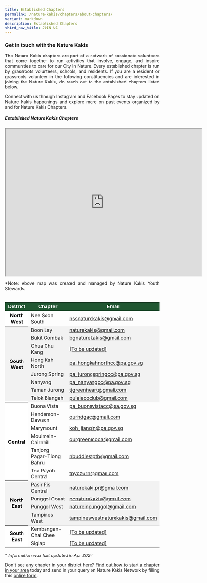 ```yaml
---
title: Established Chapters
permalink: /nature-kakis/chapters/about-chapters/
variant: markdown
description: Established Chapters
third_nav_title: JOIN US
---
```

<style>
th {
	background-color: #215732;
		color: white !important;
	}

th.districtodd {
	background-color: white;
	color: black !important;
	}

th.districteven {
	background-color: #f2f2f2;
	color: black !important;
	}

td.districteven {
	background-color: #f2f2f2;
	}
	
tr:hover{
	background-color: #7A9A0180;
	font-weight:600;
	}

tr:hover > td.districteven {
	background-color: #7A9A0120;
	}
	
tr:hover a {
		color: black !important;
	}
	
a[target="_blank"]:after {
	content:none;
	margin: 0 3px 0 5px;
	}
@media screen and (max-width: 400px) {
	table {
		font-size: 13px;
}
</style>

<h3>Get in touch with the Nature Kakis</h3>
<p align="justify">The Nature Kakis chapters are part of a network of passionate volunteers that come together to run activities that involve, engage, and inspire communities to care for our City In Nature. Every established chapter is run by grassroots volunteers, schools, and residents. If you are a resident or grassroots volunteer in the following constituencies and are interested in joining the Nature Kakis, do reach out to the established chapters listed below.</p>
<p align="justify">Connect with us through Instagram and Facebook Pages to stay updated on Nature Kakis happenings and explore more on past events organized by and for Nature Kakis Chapters.</p>

<h5>Established Nature Kakis Chapters</h5>

<iframe height="480" width="640" src="https://www.google.com/maps/d/embed?mid=1jeEcoQTn5471djEpJ40PhHccv1nAk2g&amp;ehbc=2E312F"></iframe>

<p align="justify">*Note: Above map was created and managed by Nature Kakis Youth Stewards. </p>
<table style="width:100%; height:auto; margin-left:auto; margin-right:auto; margin-top:35px">
	<thead>
		<tr>
			<th>District</th>
			<th>Chapter</th>
			<th>Email</th>
		</tr>
	</thead>
	<tbody>
		<tr>
			<th class="districtodd" rowspan="1">North West</th>
			<td>Nee Soon South</td>
			<td><a href="mailto:nssnaturekakis@gmail.com">nssnaturekakis@gmail.com</a></td>
		</tr>
		<tr class="districteven">
			<th class="districteven" rowspan="8">South West</th>
			<td class="districteven">Boon Lay</td>
			<td class="districteven"><a href="mailto:naturekakis@gmail.com">naturekakis@gmail.com</a></td>
		</tr>
		<tr>
			<td class="districteven">Bukit Gombak</td>
			<td class="districteven"><a href="mailto:bgnaturekakis@gmail.com">bgnaturekakis@gmail.com</a></td>
		</tr>
		<tr>
			<td class="districteven">Chua Chu Kang</td>
			<td class="districteven"><a href="mailto:[To be updated]">[To be updated]</a></td>
				</tr>
		<tr>
			<td class="districteven">Hong Kah North</td>
			<td class="districteven"><a href="mailto: PA_hongkahnorthcc@pa.gov.sg">pa_hongkahnorthcc@pa.gov.sg</a></td>
		</tr>
		<tr>
			<td class="districteven">Jurong Spring</td>
			<td class="districteven"><a href="mailto:pa_jurongspringcc@pa.gov.sg">pa_jurongspringcc@pa.gov.sg</a></td>
				</tr>
		<tr>
			<td class="districteven">Nanyang</td>
			<td class="districteven"><a href="mailto: PA_nanyangcc@pa.gov.sg">pa_nanyangcc@pa.gov.sg</a></td>
		</tr>
		<tr>
			<td class="districteven">Taman Jurong</td>
			<td class="districteven"><a href="mailto:tjgreenheart@gmail.com">tjgreenheart@gmail.com</a></td>
		</tr>
		<tr>
			<td class="districteven">Telok Blangah</td>
			<td class="districteven"><a href="mailto:pulaiecoclub@gmail.com">pulaiecoclub@gmail.com</a></td>
		</tr>
		<tr>
			<th class="districtodd" rowspan="6">Central</th>
			<td>Buona Vista</td>
			<td><a href="mailto:pa_buonavistacc@pa.gov.sg">pa_buonavistacc@pa.gov.sg</a></td>
		</tr>
		<tr>
			<td>Henderson-Dawson</td>
			<td><a href="mailto:ourhdgac@gmail.com">ourhdgac@gmail.com</a></td>
		</tr>
		<tr>
			<td>Marymount</td>
			<td><a href="mailto:koh_jianqin@pa.gov.sg">koh_jianqin@pa.gov.sg</a></td>
		</tr>
		<tr>
			<td>Moulmein-Cairnhill</td>
			<td><a href="mailto:ourgreenmoca@gmail.com">ourgreenmoca@gmail.com</a></td>
		</tr>
		<tr>
			<td>Tanjong Pagar-Tiong Bahru</td>
			<td><a href="mailto:nbuddiestptb@gmail.com">nbuddiestptb@gmail.com</a></td>
		</tr>
		<tr>
			<td>Toa Payoh Central</td>
			<td><a href="mailto:nbuddiestptb@gmail.com">tpycz6rn@gmail.com</a></td>
		</tr>
		<tr>
			<th class="districteven" rowspan="4">North East</th>
			<td class="districteven">Pasir Ris Central</td>
			<td class="districteven"><a href="mailto:naturekaki.pr@gmail.com">naturekaki.pr@gmail.com</a></td>
		</tr>
		<tr>
			<td class="districteven">Punggol Coast</td>
			<td class="districteven"><a href="mailto:pcnaturekakis@gmail.com">pcnaturekakis@gmail.com</a></td>
		</tr>
		<tr>
			<td class="districteven">Punggol West</td>
			<td class="districteven"><a href="mailto:natureinpunggol@gmail.com">natureinpunggol@gmail.com</a></td>
		</tr>
		<tr style="border-bottom:solid 1px lightgrey">
			<td class="districteven">Tampines West</td>
			<td class="districteven"><a href="mailto:tampineswestnaturekakis@gmail.com">tampineswestnaturekakis@gmail.com</a></td>
		</tr>
			<tr>
			<th class="districtodd" rowspan="2">South East</th>
			<td>Kembangan-Chai Chee</td>
			<td><a href="mailto:[To be updated]">[To be updated]</a></td>
				</tr>
		<tr>
	<td>Siglap</td>
			<td><a href="mailto:[To be updated]">[To be updated]</a></td>
		</tr>
		

</tbody></table>

<p align="justify">* <em>Information was last updated in Apr 2024</em></p>

<p align="justify">Don't see any chapter in your district here? <a rel="noopener noreferrer" target="_blank" href="/nature-kakis/chapters/starting-a-chapter/">Find out how to start a chapter in your area</a> today and send in your query on Nature Kakis Network by filling this <a rel="noopener noreferrer nofollow" target="_blank" href="https://form.gov.sg/6450cd7145da250012d2a4dd">online form</a>.</p><p></p>